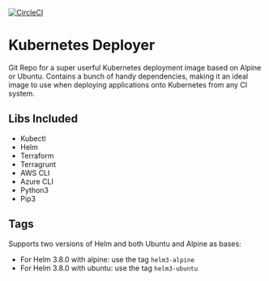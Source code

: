 [![CircleCI](https://circleci.com/gh/colibridigital/kubernetes-deployer.svg?style=svg)](https://circleci.com/gh/colibridigital/kubernetes-deployer)

# Kubernetes Deployer
Git Repo for a super userful Kubernetes deployment image based on Alpine or Ubuntu.  Contains a bunch of handy dependencies, making it an ideal image to use when deploying applications onto Kubernetes from any CI system.

## Libs Included
- Kubectl
- Helm
- Terraform
- Terragrunt
- AWS CLI
- Azure CLI
- Python3
- Pip3

## Tags
Supports two versions of Helm and both Ubuntu and Alpine as bases:
- For Helm 3.8.0 with alpine: use the tag `helm3-alpine`
- For Helm 3.8.0 with ubuntu: use the tag `helm3-ubuntu`


